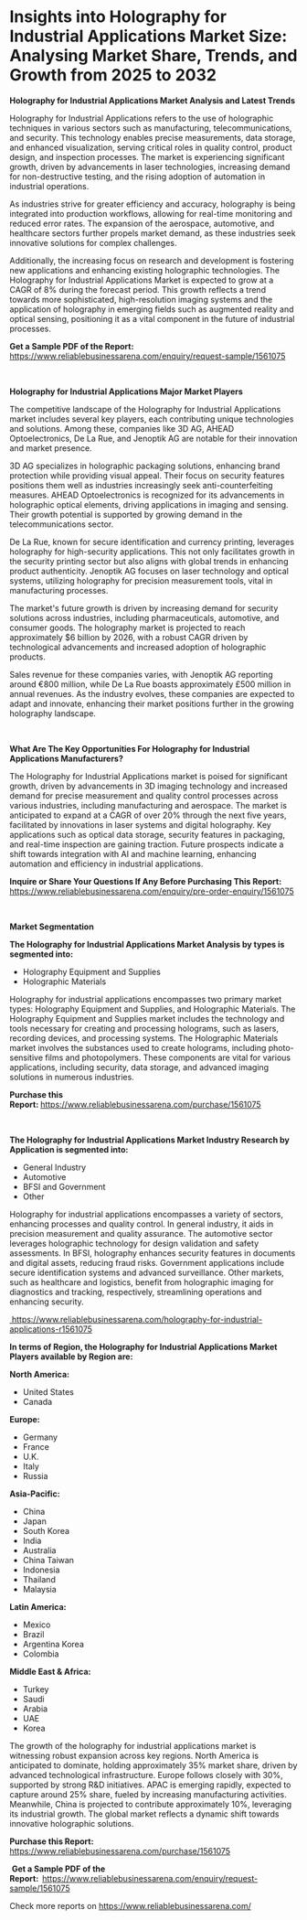 <p><h1>Insights into Holography for Industrial Applications Market Size: Analysing Market Share, Trends, and Growth from 2025 to 2032</h1></p><p><strong>Holography for Industrial Applications Market Analysis and Latest Trends</strong></p>
<p><p>Holography for Industrial Applications refers to the use of holographic techniques in various sectors such as manufacturing, telecommunications, and security. This technology enables precise measurements, data storage, and enhanced visualization, serving critical roles in quality control, product design, and inspection processes. The market is experiencing significant growth, driven by advancements in laser technologies, increasing demand for non-destructive testing, and the rising adoption of automation in industrial operations.</p><p>As industries strive for greater efficiency and accuracy, holography is being integrated into production workflows, allowing for real-time monitoring and reduced error rates. The expansion of the aerospace, automotive, and healthcare sectors further propels market demand, as these industries seek innovative solutions for complex challenges.</p><p>Additionally, the increasing focus on research and development is fostering new applications and enhancing existing holographic technologies. The Holography for Industrial Applications Market is expected to grow at a CAGR of 8% during the forecast period. This growth reflects a trend towards more sophisticated, high-resolution imaging systems and the application of holography in emerging fields such as augmented reality and optical sensing, positioning it as a vital component in the future of industrial processes.</p></p>
<p><strong>Get a Sample PDF of the Report:&nbsp;</strong> <a href="https://www.reliablebusinessarena.com/enquiry/request-sample/1561075?utm_campaign=3222&utm_medium=2&utm_source=Github&utm_content=ia&utm_term=11032025&utm_id=holography-for-industrial-applications">https://www.reliablebusinessarena.com/enquiry/request-sample/1561075</a></p>
<p>&nbsp;</p>
<p><strong>Holography for Industrial Applications Major Market Players</strong></p>
<p><p>The competitive landscape of the Holography for Industrial Applications market includes several key players, each contributing unique technologies and solutions. Among these, companies like 3D AG, AHEAD Optoelectronics, De La Rue, and Jenoptik AG are notable for their innovation and market presence.</p><p>3D AG specializes in holographic packaging solutions, enhancing brand protection while providing visual appeal. Their focus on security features positions them well as industries increasingly seek anti-counterfeiting measures. AHEAD Optoelectronics is recognized for its advancements in holographic optical elements, driving applications in imaging and sensing. Their growth potential is supported by growing demand in the telecommunications sector.</p><p>De La Rue, known for secure identification and currency printing, leverages holography for high-security applications. This not only facilitates growth in the security printing sector but also aligns with global trends in enhancing product authenticity. Jenoptik AG focuses on laser technology and optical systems, utilizing holography for precision measurement tools, vital in manufacturing processes.</p><p>The market's future growth is driven by increasing demand for security solutions across industries, including pharmaceuticals, automotive, and consumer goods. The holography market is projected to reach approximately $6 billion by 2026, with a robust CAGR driven by technological advancements and increased adoption of holographic products.</p><p>Sales revenue for these companies varies, with Jenoptik AG reporting around €800 million, while De La Rue boasts approximately £500 million in annual revenues. As the industry evolves, these companies are expected to adapt and innovate, enhancing their market positions further in the growing holography landscape.</p></p>
<p>&nbsp;</p>
<p><strong>What Are The Key Opportunities For Holography for Industrial Applications Manufacturers?</strong></p>
<p><p>The Holography for Industrial Applications market is poised for significant growth, driven by advancements in 3D imaging technology and increased demand for precise measurement and quality control processes across various industries, including manufacturing and aerospace. The market is anticipated to expand at a CAGR of over 20% through the next five years, facilitated by innovations in laser systems and digital holography. Key applications such as optical data storage, security features in packaging, and real-time inspection are gaining traction. Future prospects indicate a shift towards integration with AI and machine learning, enhancing automation and efficiency in industrial applications.</p></p>
<p><strong>Inquire or Share Your Questions If Any Before Purchasing This Report:</strong> <a href="https://www.reliablebusinessarena.com/enquiry/pre-order-enquiry/1561075?utm_campaign=3222&utm_medium=2&utm_source=Github&utm_content=ia&utm_term=11032025&utm_id=holography-for-industrial-applications">https://www.reliablebusinessarena.com/enquiry/pre-order-enquiry/1561075</a></p>
<p>&nbsp;</p>
<p><strong>Market Segmentation</strong></p>
<p><strong>The Holography for Industrial Applications Market Analysis by types is segmented into:</strong></p>
<p><ul><li>Holography Equipment and Supplies</li><li>Holographic Materials</li></ul></p>
<p><p>Holography for industrial applications encompasses two primary market types: Holography Equipment and Supplies, and Holographic Materials. The Holography Equipment and Supplies market includes the technology and tools necessary for creating and processing holograms, such as lasers, recording devices, and processing systems. The Holographic Materials market involves the substances used to create holograms, including photo-sensitive films and photopolymers. These components are vital for various applications, including security, data storage, and advanced imaging solutions in numerous industries.</p></p>
<p><strong>Purchase this Report:&nbsp;</strong><a href="https://www.reliablebusinessarena.com/purchase/1561075?utm_campaign=3222&utm_medium=2&utm_source=Github&utm_content=ia&utm_term=11032025&utm_id=holography-for-industrial-applications">https://www.reliablebusinessarena.com/purchase/1561075</a></p>
<p>&nbsp;</p>
<p><strong>The Holography for Industrial Applications Market Industry Research by Application is segmented into:</strong></p>
<p><ul><li>General Industry</li><li>Automotive</li><li>BFSI and Government</li><li>Other</li></ul></p>
<p><p>Holography for industrial applications encompasses a variety of sectors, enhancing processes and quality control. In general industry, it aids in precision measurement and quality assurance. The automotive sector leverages holographic technology for design validation and safety assessments. In BFSI, holography enhances security features in documents and digital assets, reducing fraud risks. Government applications include secure identification systems and advanced surveillance. Other markets, such as healthcare and logistics, benefit from holographic imaging for diagnostics and tracking, respectively, streamlining operations and enhancing security.</p></p>
<p><a href="https://www.reliablebusinessarena.com/holography-for-industrial-applications-r1561075?utm_campaign=3222&utm_medium=2&utm_source=Github&utm_content=ia&utm_term=11032025&utm_id=holography-for-industrial-applications">&nbsp;https://www.reliablebusinessarena.com/holography-for-industrial-applications-r1561075</a></p>
<p><strong>In terms of Region, the Holography for Industrial Applications Market Players available by Region are:</strong></p>
<p>
    <p> <strong> North America: </strong>
        <ul>
            <li>United States</li>
            <li>Canada</li>
        </ul>
        </p> 
    <p> <strong> Europe: </strong>
        <ul>
            <li>Germany</li>
            <li>France</li>
            <li>U.K.</li>
            <li>Italy</li>
            <li>Russia</li>
        </ul>
        </p> 
    <p> <strong> Asia-Pacific: </strong>
        <ul>
            <li>China</li>
            <li>Japan</li>
            <li>South Korea</li>
            <li>India</li>
            <li>Australia</li>
            <li>China Taiwan</li>
            <li>Indonesia</li>
            <li>Thailand</li>
            <li>Malaysia</li>
        </ul>
        </p> 
    <p> <strong> Latin America: </strong>
        <ul>
            <li>Mexico</li>
            <li>Brazil</li>
            <li>Argentina Korea</li>
            <li>Colombia</li>
        </ul>
        </p> 
    <p> <strong> Middle East & Africa: </strong>
        <ul>
            <li>Turkey</li>
            <li>Saudi</li>
            <li>Arabia</li>
            <li>UAE</li>
            <li>Korea</li>
        </ul>
    </p>
    </p>
<p><p>The growth of the holography for industrial applications market is witnessing robust expansion across key regions. North America is anticipated to dominate, holding approximately 35% market share, driven by advanced technological infrastructure. Europe follows closely with 30%, supported by strong R&D initiatives. APAC is emerging rapidly, expected to capture around 25% share, fueled by increasing manufacturing activities. Meanwhile, China is projected to contribute approximately 10%, leveraging its industrial growth. The global market reflects a dynamic shift towards innovative holographic solutions.</p></p>
<p><strong>Purchase this Report: </strong><a href="https://www.reliablebusinessarena.com/purchase/1561075?utm_campaign=3222&utm_medium=2&utm_source=Github&utm_content=ia&utm_term=11032025&utm_id=holography-for-industrial-applications">https://www.reliablebusinessarena.com/purchase/1561075</a></p>
<p>&nbsp;<strong>Get a Sample PDF of the Report:&nbsp;&nbsp;</strong><a href="https://www.reliablebusinessarena.com/enquiry/request-sample/1561075?utm_campaign=3222&utm_medium=2&utm_source=Github&utm_content=ia&utm_term=11032025&utm_id=holography-for-industrial-applications">https://www.reliablebusinessarena.com/enquiry/request-sample/1561075</a></p>
<p><strong></strong></p>
<p>Check more reports on <a href="https://www.reliablebusinessarena.com/?utm_campaign=3222&utm_medium=2&utm_source=Github&utm_content=ia&utm_term=11032025&utm_id=holography-for-industrial-applications">https://www.reliablebusinessarena.com/</a></p>